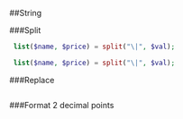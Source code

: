 
##String

###Split
```php
 list($name, $price) = split("\|", $val);
 ```
```php
 list($name, $price) = split("\|", $val);
 ```
###Replace
```php
 ```
###Format
2 decimal points
```php
 ```



